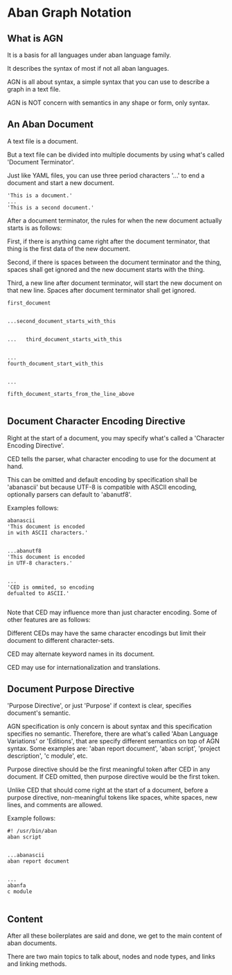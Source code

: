 
# Aban Graph Notation

## What is AGN

It is a basis for all languages
under aban language family.

It describes the syntax of most
if not all aban languages.

AGN is all about syntax, a simple syntax
that you can use to describe a graph in
a text file.

AGN is NOT concern with semantics in any
shape or form, only syntax.

## An Aban Document

A text file is a document.

But a text file can be divided
into multiple documents by using
what's called 'Document Terminator'.

Just like YAML files, you can
use three period characters '...'
to end a document and start a new
document.

```
'This is a document.'
...
'This is a second document.'
```

After a document terminator,
the rules for when the new
document actually starts is as
follows:

First, if there is anything came
right after the document terminator,
that thing is the first data of
the new document.

Second, if there is spaces between
the document terminator and the
thing, spaces shall get ignored
and the new document starts with
the thing.

Third, a new line after document
terminator, will start the new
document on that new line. Spaces
after document terminator shall
get ignored.

```
first_document


...second_document_starts_with_this


...   third_document_starts_with_this


...
fourth_document_start_with_this


...

fifth_document_starts_from_the_line_above


```

## Document Character Encoding Directive

Right at the start of a document,
you may specify what's called a
'Character Encoding Directive'.

CED tells the parser, what
character encoding to use for the
document at hand.

This can be omitted and default
encoding by specification shall
be 'abanascii' but because UTF-8
is compatible with ASCII encoding,
optionally parsers can default to
'abanutf8'.

Examples follows:

```
abanascii
'This document is encoded
in with ASCII characters.'


...abanutf8
'This document is encoded
in UTF-8 characters.'


...
'CED is ommited, so encoding
defualted to ASCII.'


```

Note that CED may influence more
than just character encoding.
Some of other features are as
follows:

Different CEDs may have the same
character encodings but limit their
document to different character-sets.

CED may alternate keyword names
in its document.

CED may use for internationalization
and translations.

## Document Purpose Directive

'Purpose Directive', or just
'Purpose' if context is clear,
specifies document's semantic.

AGN specification is only concern
is about syntax and this
specification specifies no semantic.
Therefore, there are what's called
'Aban Language Variations' or
'Editions', that are specify
different semantics on top of AGN
syntax. Some examples are:
'aban report document',
'aban script',
'project description',
'c module', etc.

Purpose directive should be the
first meaningful token after CED
in any document. If CED omitted,
then purpose directive would be
the first token.

Unlike CED that should come right
at the start of a document, before
a purpose directive, non-meaningful
tokens like spaces, white spaces,
new lines, and comments are allowed.

Example follows:

```
#! /usr/bin/aban
aban script


...abanascii
aban report document


...
abanfa
c module


```

## Content

After all these boilerplates are
said and done, we get to the main
content of aban documents.

There are two main topics to talk
about, nodes and node types, and
links and linking methods.

## 










